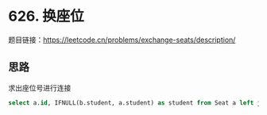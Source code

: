 # 626. 换座位

题目链接：<https://leetcode.cn/problems/exchange-seats/description/>

## 思路

求出座位号进行连接

```sql
select a.id, IFNULL(b.student, a.student) as student from Seat a left join Seat b on (a.id % 2 = 1 and a.id + 1 = b.id) or (a.id % 2 = 0 and a.id - 1 = b.id);
```
